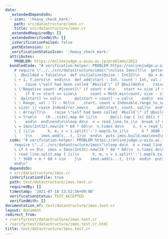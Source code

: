 ```yaml
---
data:
  _extendedDependsOn:
  - icon: ':heavy_check_mark:'
    path: src/datastructure/imos.cr
    title: src/datastructure/imos.cr
  _extendedRequiredBy: []
  _extendedVerifiedWith: []
  _isVerificationFailed: false
  _pathExtension: cr
  _verificationStatusIcon: ':heavy_check_mark:'
  attributes:
    PROBLEM: https://onlinejudge.u-aizu.ac.jp/problems/2013
  bundledCode: "# verification-helper: PROBLEM https://onlinejudge.u-aizu.ac.jp/problems/2013\n\
    # require \"../../src/datastructure/imos\"\nclass Imos(T)\n  getter size : Int32\n\
    \  @builded = false\n\n  def initialize(@size : Int32)\n    @a = Array(T).new(@size\
    \ + 1, T.zero)\n  end\n\n  def add(start : Int, count : Int, val : T) : Nil\n\
    \    raise \"self had been called `#build`\" if @builded\n    raise ArgumentError.new\
    \ \"Negative count: #{count}\" if count < 0\n    start += size if start < 0\n\
    \    if 0 <= start <= size\n      count = Math.min(count, size - start)\n    \
    \  @a[start] += val\n      @a[start + count] -= val\n    end\n  end\n\n  def add(range\
    \ : Range, val : T) : Nil\n    start, count = Indexable.range_to_index_and_count(range,\
    \ size) || raise IndexError.new\n    add(start, count, val)\n  end\n\n  def build\
    \ : Array(T)\n    raise \"self had been called `#build`\" if @builded\n    @builded\
    \ = true\n    (0...size).map do |i|\n      @a[i].tap { |x| @a[i + 1] += x }\n\
    \    end\n  end\nend\n\nloop do\n  n = read_line.to_i\n  break if n == 0\n  imos\
    \ = Imos(Int32).new(24 * 60 * 60)\n  n.times do\n    s, t = read_line.split.map\
    \ { |i|\n      h, m, s = i.split(':').map(&.to_i)\n      h * 3600 + m * 60 + s\n\
    \    }\n    imos.add(s...t, 1)\n  end\n  puts imos.build.max\nend\n"
  code: "# verification-helper: PROBLEM https://onlinejudge.u-aizu.ac.jp/problems/2013\n\
    require \"../../src/datastructure/imos\"\nloop do\n  n = read_line.to_i\n  break\
    \ if n == 0\n  imos = Imos(Int32).new(24 * 60 * 60)\n  n.times do\n    s, t =\
    \ read_line.split.map { |i|\n      h, m, s = i.split(':').map(&.to_i)\n      h\
    \ * 3600 + m * 60 + s\n    }\n    imos.add(s...t, 1)\n  end\n  puts imos.build.max\n\
    end\n"
  dependsOn:
  - src/datastructure/imos.cr
  isVerificationFile: true
  path: test/datastructure/imos.test.cr
  requiredBy: []
  timestamp: '2021-07-18 13:52:56+09:00'
  verificationStatus: TEST_ACCEPTED
  verifiedWith: []
documentation_of: test/datastructure/imos.test.cr
layout: document
redirect_from:
- /verify/test/datastructure/imos.test.cr
- /verify/test/datastructure/imos.test.cr.html
title: test/datastructure/imos.test.cr
---
```

